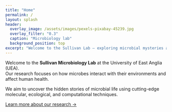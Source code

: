 ```yaml
---
title: "Home"
permalink: /
layout: splash
header:
  overlay_image: /assets/images/pexels-pixabay-45239.jpg
  overlay_filter: "0.3"
  caption: "Microbiology lab"
  background_position: top
excerpt: "Welcome to the Sullivan Lab – exploring microbial mysteries at the University of East Anglia."
---
```


Welcome to the **Sullivan Microbiology Lab** at the University of East Anglia (UEA).  
Our research focuses on how microbes interact with their environments and affect human health.

We aim to uncover the hidden stories of microbial life using cutting-edge molecular, ecological, and computational techniques.

[Learn more about our research →](/research/)
